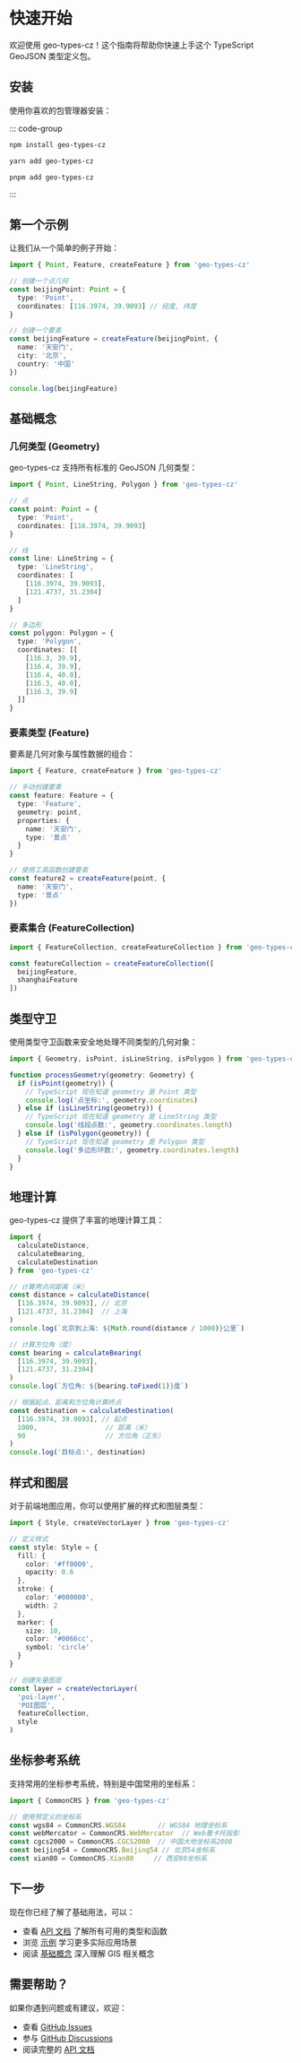 # 快速开始

欢迎使用 geo-types-cz！这个指南将帮助你快速上手这个 TypeScript GeoJSON 类型定义包。

## 安装

使用你喜欢的包管理器安装：

::: code-group

```bash [npm]
npm install geo-types-cz
```

```bash [yarn]
yarn add geo-types-cz
```

```bash [pnpm]
pnpm add geo-types-cz
```

:::

## 第一个示例

让我们从一个简单的例子开始：

```typescript
import { Point, Feature, createFeature } from 'geo-types-cz'

// 创建一个点几何
const beijingPoint: Point = {
  type: 'Point',
  coordinates: [116.3974, 39.9093] // 经度, 纬度
}

// 创建一个要素
const beijingFeature = createFeature(beijingPoint, {
  name: '天安门',
  city: '北京',
  country: '中国'
})

console.log(beijingFeature)
```

## 基础概念

### 几何类型 (Geometry)

geo-types-cz 支持所有标准的 GeoJSON 几何类型：

```typescript
import { Point, LineString, Polygon } from 'geo-types-cz'

// 点
const point: Point = {
  type: 'Point',
  coordinates: [116.3974, 39.9093]
}

// 线
const line: LineString = {
  type: 'LineString',
  coordinates: [
    [116.3974, 39.9093],
    [121.4737, 31.2304]
  ]
}

// 多边形
const polygon: Polygon = {
  type: 'Polygon',
  coordinates: [[
    [116.3, 39.9],
    [116.4, 39.9],
    [116.4, 40.0],
    [116.3, 40.0],
    [116.3, 39.9]
  ]]
}
```

### 要素类型 (Feature)

要素是几何对象与属性数据的组合：

```typescript
import { Feature, createFeature } from 'geo-types-cz'

// 手动创建要素
const feature: Feature = {
  type: 'Feature',
  geometry: point,
  properties: {
    name: '天安门',
    type: '景点'
  }
}

// 使用工具函数创建要素
const feature2 = createFeature(point, {
  name: '天安门',
  type: '景点'
})
```

### 要素集合 (FeatureCollection)

```typescript
import { FeatureCollection, createFeatureCollection } from 'geo-types-cz'

const featureCollection = createFeatureCollection([
  beijingFeature,
  shanghaiFeature
])
```

## 类型守卫

使用类型守卫函数来安全地处理不同类型的几何对象：

```typescript
import { Geometry, isPoint, isLineString, isPolygon } from 'geo-types-cz'

function processGeometry(geometry: Geometry) {
  if (isPoint(geometry)) {
    // TypeScript 现在知道 geometry 是 Point 类型
    console.log('点坐标:', geometry.coordinates)
  } else if (isLineString(geometry)) {
    // TypeScript 现在知道 geometry 是 LineString 类型
    console.log('线段点数:', geometry.coordinates.length)
  } else if (isPolygon(geometry)) {
    // TypeScript 现在知道 geometry 是 Polygon 类型
    console.log('多边形环数:', geometry.coordinates.length)
  }
}
```

## 地理计算

geo-types-cz 提供了丰富的地理计算工具：

```typescript
import { 
  calculateDistance, 
  calculateBearing, 
  calculateDestination 
} from 'geo-types-cz'

// 计算两点间距离（米）
const distance = calculateDistance(
  [116.3974, 39.9093], // 北京
  [121.4737, 31.2304]  // 上海
)
console.log(`北京到上海: ${Math.round(distance / 1000)}公里`)

// 计算方位角（度）
const bearing = calculateBearing(
  [116.3974, 39.9093],
  [121.4737, 31.2304]
)
console.log(`方位角: ${bearing.toFixed(1)}度`)

// 根据起点、距离和方位角计算终点
const destination = calculateDestination(
  [116.3974, 39.9093], // 起点
  1000,                 // 距离（米）
  90                    // 方位角（正东）
)
console.log('目标点:', destination)
```

## 样式和图层

对于前端地图应用，你可以使用扩展的样式和图层类型：

```typescript
import { Style, createVectorLayer } from 'geo-types-cz'

// 定义样式
const style: Style = {
  fill: {
    color: '#ff0000',
    opacity: 0.6
  },
  stroke: {
    color: '#000000',
    width: 2
  },
  marker: {
    size: 10,
    color: '#0066cc',
    symbol: 'circle'
  }
}

// 创建矢量图层
const layer = createVectorLayer(
  'poi-layer',
  'POI图层',
  featureCollection,
  style
)
```

## 坐标参考系统

支持常用的坐标参考系统，特别是中国常用的坐标系：

```typescript
import { CommonCRS } from 'geo-types-cz'

// 使用预定义的坐标系
const wgs84 = CommonCRS.WGS84        // WGS84 地理坐标系
const webMercator = CommonCRS.WebMercator  // Web墨卡托投影
const cgcs2000 = CommonCRS.CGCS2000  // 中国大地坐标系2000
const beijing54 = CommonCRS.Beijing54 // 北京54坐标系
const xian80 = CommonCRS.Xian80     // 西安80坐标系
```

## 下一步

现在你已经了解了基础用法，可以：

- 查看 [API 文档](/api/) 了解所有可用的类型和函数
- 浏览 [示例](/examples/) 学习更多实际应用场景
- 阅读 [基础概念](/guide/concepts) 深入理解 GIS 相关概念

## 需要帮助？

如果你遇到问题或有建议，欢迎：

- 查看 [GitHub Issues](https://github.com/Thunder7991/geo-types-cz/issues)
- 参与 [GitHub Discussions](https://github.com/Thunder7991/geo-types-cz/discussions)
- 阅读完整的 [API 文档](/api/)